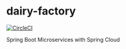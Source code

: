 # dairy-factory
[![CircleCI](https://circleci.com/github/mhnvelu/dairy-factory.svg?style=svg)](https://app.circleci.com/pipelines/github/mhnvelu/dairy-factory)

Spring Boot Microservices with Spring Cloud
